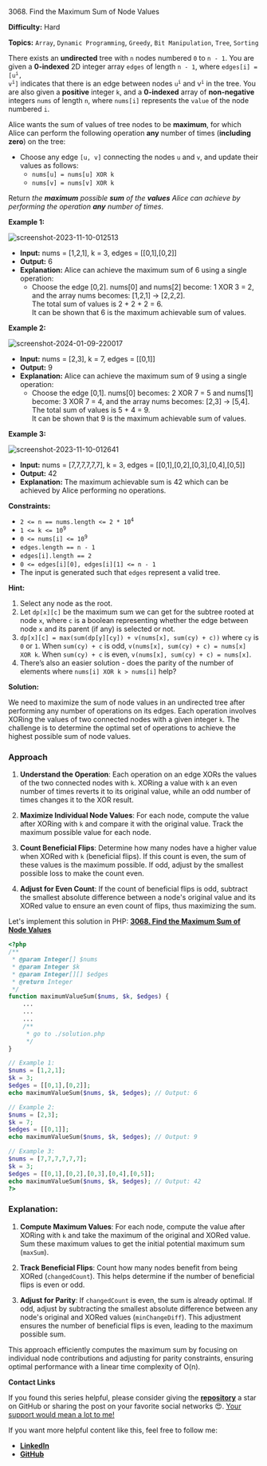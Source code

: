 3068\. Find the Maximum Sum of Node Values

**Difficulty:** Hard

**Topics:** `Array`, `Dynamic Programming`, `Greedy`, `Bit Manipulation`, `Tree`, `Sorting`

There exists an **undirected** tree with `n` nodes numbered `0` to `n - 1`. You are given a **0-indexed** 2D integer array `edges` of length `n - 1`, where <code>edges[i] = [u<sup>i</sup>, v<sup>i</sup>]</code> indicates that there is an edge between nodes <code>u<sup>i</sup></code> and v<code><sup>i</sup></code> in the tree. You are also given a **positive** integer `k`, and a **0-indexed** array of **non-negative** integers `nums` of length `n`, where `nums[i]` represents the `value` of the node numbered `i`.

Alice wants the sum of values of tree nodes to be **maximum**, for which Alice can perform the following operation **any** number of times (**including zero**) on the tree:

- Choose any edge `[u, v]` connecting the nodes `u` and `v`, and update their values as follows:
  - `nums[u] = nums[u] XOR k`
  - `nums[v] = nums[v] XOR k`

Return _the **maximum** possible **sum** of the **values** Alice can achieve by performing the operation **any** number of times_.

**Example 1:**

![screenshot-2023-11-10-012513](https://assets.leetcode.com/uploads/2023/11/09/screenshot-2023-11-10-012513.png)

- **Input:** nums = [1,2,1], k = 3, edges = [[0,1],[0,2]]
- **Output:** 6
- **Explanation:** Alice can achieve the maximum sum of 6 using a single operation:
  - Choose the edge [0,2]. nums[0] and nums[2] become: 1 XOR 3 = 2, and the array nums becomes: [1,2,1] -> [2,2,2].\
    The total sum of values is 2 + 2 + 2 = 6.\
    It can be shown that 6 is the maximum achievable sum of values.

**Example 2:**

![screenshot-2024-01-09-220017](https://assets.leetcode.com/uploads/2024/01/09/screenshot-2024-01-09-220017.png)

- **Input:** nums = [2,3], k = 7, edges = [[0,1]]
- **Output:** 9
- **Explanation:** Alice can achieve the maximum sum of 9 using a single operation:
  - Choose the edge [0,1]. nums[0] becomes: 2 XOR 7 = 5 and nums[1] become: 3 XOR 7 = 4, and the array nums becomes: [2,3] -> [5,4].\
    The total sum of values is 5 + 4 = 9.\
    It can be shown that 9 is the maximum achievable sum of values.

**Example 3:**

![screenshot-2023-11-10-012641](https://assets.leetcode.com/uploads/2023/11/09/screenshot-2023-11-10-012641.png)

- **Input:** nums = [7,7,7,7,7,7], k = 3, edges = [[0,1],[0,2],[0,3],[0,4],[0,5]]
- **Output:** 42
- **Explanation:** The maximum achievable sum is 42 which can be achieved by Alice performing no operations.

**Constraints:**

- <code>2 <= n == nums.length <= 2 * 10<sup>4</sup></code>
- <code>1 <= k <= 10<sup>9</sup></code>
- <code>0 <= nums[i] <= 10<sup>9</sup></code>
- `edges.length == n - 1`
- `edges[i].length == 2`
- `0 <= edges[i][0], edges[i][1] <= n - 1`
- The input is generated such that `edges` represent a valid tree.


**Hint:**
1. Select any node as the root.
2. Let `dp[x][c]` be the maximum sum we can get for the subtree rooted at node `x`, where `c` is a boolean representing whether the edge between node `x` and its parent (if any) is selected or not.
3. `dp[x][c] = max(sum(dp[y][cy]) + v(nums[x], sum(cy) + c))` where `cy` is `0` or `1`. When `sum(cy) + c` is odd, `v(nums[x], sum(cy) + c) = nums[x] XOR k`. When `sum(cy) + c` is even, `v(nums[x], sum(cy) + c) = nums[x]`.
4. There’s also an easier solution - does the parity of the number of elements where `nums[i] XOR k > nums[i]` help?



**Solution:**

We need to maximize the sum of node values in an undirected tree after performing any number of operations on its edges. Each operation involves XORing the values of two connected nodes with a given integer `k`. The challenge is to determine the optimal set of operations to achieve the highest possible sum of node values.

### Approach
1. **Understand the Operation**: Each operation on an edge XORs the values of the two connected nodes with `k`. XORing a value with `k` an even number of times reverts it to its original value, while an odd number of times changes it to the XOR result.

2. **Maximize Individual Node Values**: For each node, compute the value after XORing with `k` and compare it with the original value. Track the maximum possible value for each node.

3. **Count Beneficial Flips**: Determine how many nodes have a higher value when XORed with `k` (beneficial flips). If this count is even, the sum of these values is the maximum possible. If odd, adjust by the smallest possible loss to make the count even.

4. **Adjust for Even Count**: If the count of beneficial flips is odd, subtract the smallest absolute difference between a node's original value and its XORed value to ensure an even count of flips, thus maximizing the sum.

Let's implement this solution in PHP: **[3068. Find the Maximum Sum of Node Values](https://github.com/mah-shamim/leet-code-in-php/tree/main/algorithms/003068-find-the-maximum-sum-of-node-values/solution.php)**

```php
<?php
/**
 * @param Integer[] $nums
 * @param Integer $k
 * @param Integer[][] $edges
 * @return Integer
 */
function maximumValueSum($nums, $k, $edges) {
    ...
    ...
    ...
    /**
     * go to ./solution.php
     */
}

// Example 1:
$nums = [1,2,1];
$k = 3;
$edges = [[0,1],[0,2]];
echo maximumValueSum($nums, $k, $edges); // Output: 6

// Example 2:
$nums = [2,3];
$k = 7;
$edges = [[0,1]];
echo maximumValueSum($nums, $k, $edges); // Output: 9

// Example 3:
$nums = [7,7,7,7,7,7];
$k = 3;
$edges = [[0,1],[0,2],[0,3],[0,4],[0,5]];
echo maximumValueSum($nums, $k, $edges); // Output: 42
?>
```

### Explanation:

1. **Compute Maximum Values**: For each node, compute the value after XORing with `k` and take the maximum of the original and XORed value. Sum these maximum values to get the initial potential maximum sum (`maxSum`).

2. **Track Beneficial Flips**: Count how many nodes benefit from being XORed (`changedCount`). This helps determine if the number of beneficial flips is even or odd.

3. **Adjust for Parity**: If `changedCount` is even, the sum is already optimal. If odd, adjust by subtracting the smallest absolute difference between any node's original and XORed values (`minChangeDiff`). This adjustment ensures the number of beneficial flips is even, leading to the maximum possible sum.

This approach efficiently computes the maximum sum by focusing on individual node contributions and adjusting for parity constraints, ensuring optimal performance with a linear time complexity of O(n).

**Contact Links**

If you found this series helpful, please consider giving the **[repository](https://github.com/mah-shamim/leet-code-in-php)** a star on GitHub or sharing the post on your favorite social networks 😍. [Your support would mean a lot to me!](https://isolatedcompliments.com/v09uayg6h?key=a647d02f1aafcddaf10536d7cd00bd7c)

If you want more helpful content like this, feel free to follow me:

- **[LinkedIn](https://www.linkedin.com/in/arifulhaque/)**
- **[GitHub](https://github.com/mah-shamim)**
